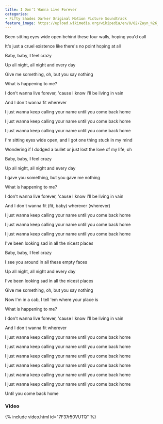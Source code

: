 ```yaml
---
title: I Don't Wanna Live Forever
categories:
- Fifty Shades Darker Original Motion Picture Soundtrack
feature_image: https://upload.wikimedia.org/wikipedia/en/8/82/Zayn_%26_Taylor_Swift_-_I_Don%27t_Wanna_Live_Forever_%28Official_Single_Cover%29.png
--- 
```

Been sitting eyes wide open behind these four walls, hoping you'd call

It's just a cruel existence like there's no point hoping at all

Baby, baby, I feel crazy

Up all night, all night and every day

Give me something, oh, but you say nothing

What is happening to me?

I don't wanna live forever, 'cause I know I'll be living in vain

And I don't wanna fit wherever

I just wanna keep calling your name until you come back home

I just wanna keep calling your name until you come back home

I just wanna keep calling your name until you come back home

I'm sitting eyes wide open, and I got one thing stuck in my mind

Wondering if I dodged a bullet or just lost the love of my life, oh

Baby, baby, I feel crazy

Up all night, all night and every day

I gave you something, but you gave me nothing

What is happening to me?

I don't wanna live forever, 'cause I know I'll be living in vain

And I don't wanna fit (fit, baby) wherever (wherever)

I just wanna keep calling your name until you come back home

I just wanna keep calling your name until you come back home

I just wanna keep calling your name until you come back home

I've been looking sad in all the nicest places

Baby, baby, I feel crazy

I see you around in all these empty faces

Up all night, all night and every day

I've been looking sad in all the nicest places

Give me something, oh, but you say nothing

Now I'm in a cab, I tell 'em where your place is

What is happening to me?

I don't wanna live forever, 'cause I know I'll be living in vain

And I don't wanna fit wherever

I just wanna keep calling your name until you come back home

I just wanna keep calling your name until you come back home

I just wanna keep calling your name until you come back home

I just wanna keep calling your name until you come back home

I just wanna keep calling your name until you come back home

I just wanna keep calling your name until you come back home

Until you come back home

### Video

{% include video.html id="7F37r50VUTQ" %}




